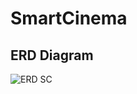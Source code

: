 # SmartCinema #

## ERD Diagram ##

![ERD SC](https://user-images.githubusercontent.com/17787973/56467697-c64b4c80-6422-11e9-8650-ec0a4ddd9cec.png)

